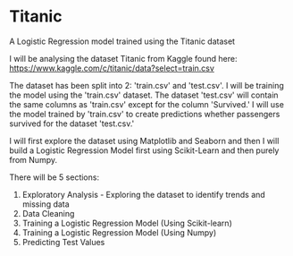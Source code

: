 # Titanic
A Logistic Regression model trained using the Titanic dataset

I will be analysing the dataset Titanic from Kaggle found here: https://www.kaggle.com/c/titanic/data?select=train.csv

The dataset has been split into 2: 'train.csv' and 'test.csv'. I will be training the model using the 'train.csv' dataset. The dataset 'test.csv' will contain the same columns as 'train.csv' except for the column 'Survived.' I will use the model trained by 'train.csv' to create predictions whether passengers survived for the dataset 'test.csv.'

I will first explore the dataset using Matplotlib and Seaborn and then I will build a Logistic Regression Model first using Scikit-Learn and then purely from Numpy.

There will be 5 sections:

1. Exploratory Analysis - Exploring the dataset to identify trends and missing data
2. Data Cleaning
3. Training a Logistic Regression Model (Using Scikit-learn)
4. Training a Logistic Regression Model (Using Numpy)
5. Predicting Test Values
